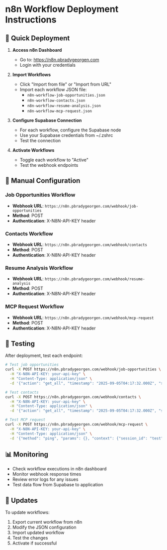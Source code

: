 # n8n Workflow Deployment Instructions

## 🚀 Quick Deployment

1. **Access n8n Dashboard**
   - Go to: https://n8n.pbradygeorgen.com
   - Login with your credentials

2. **Import Workflows**
   - Click "Import from file" or "Import from URL"
   - Import each workflow JSON file:
     - `n8n-workflow-job-opportunities.json`
     - `n8n-workflow-contacts.json`
     - `n8n-workflow-resume-analysis.json`
     - `n8n-workflow-mcp-request.json`

3. **Configure Supabase Connection**
   - For each workflow, configure the Supabase node
   - Use your Supabase credentials from ~/.zshrc
   - Test the connection

4. **Activate Workflows**
   - Toggle each workflow to "Active"
   - Test the webhook endpoints

## 🔧 Manual Configuration

### Job Opportunities Workflow
- **Webhook URL**: `https://n8n.pbradygeorgen.com/webhook/job-opportunities`
- **Method**: POST
- **Authentication**: X-N8N-API-KEY header

### Contacts Workflow
- **Webhook URL**: `https://n8n.pbradygeorgen.com/webhook/contacts`
- **Method**: POST
- **Authentication**: X-N8N-API-KEY header

### Resume Analysis Workflow
- **Webhook URL**: `https://n8n.pbradygeorgen.com/webhook/resume-analysis`
- **Method**: POST
- **Authentication**: X-N8N-API-KEY header

### MCP Request Workflow
- **Webhook URL**: `https://n8n.pbradygeorgen.com/webhook/mcp-request`
- **Method**: POST
- **Authentication**: X-N8N-API-KEY header

## 🧪 Testing

After deployment, test each endpoint:

```bash
# Test job opportunities
curl -X POST https://n8n.pbradygeorgen.com/webhook/job-opportunities \
  -H "X-N8N-API-KEY: your-api-key" \
  -H "Content-Type: application/json" \
  -d '{"action": "get_all", "timestamp": "2025-09-05T04:17:32.000Z", "source": "test"}'

# Test contacts
curl -X POST https://n8n.pbradygeorgen.com/webhook/contacts \
  -H "X-N8N-API-KEY: your-api-key" \
  -H "Content-Type: application/json" \
  -d '{"action": "get_all", "timestamp": "2025-09-05T04:17:32.000Z", "source": "test"}'

# Test MCP request
curl -X POST https://n8n.pbradygeorgen.com/webhook/mcp-request \
  -H "X-N8N-API-KEY: your-api-key" \
  -H "Content-Type: application/json" \
  -d '{"method": "ping", "params": {}, "context": {"session_id": "test"}}'
```

## 📊 Monitoring

- Check workflow executions in n8n dashboard
- Monitor webhook response times
- Review error logs for any issues
- Test data flow from Supabase to application

## 🔄 Updates

To update workflows:
1. Export current workflow from n8n
2. Modify the JSON configuration
3. Import updated workflow
4. Test the changes
5. Activate if successful
